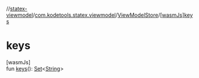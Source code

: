 //[statex-viewmodel](../../../index.md)/[com.kodetools.statex.viewmodel](../index.md)/[ViewModelStore](index.md)/[[wasmJs]keys]([wasm-js]keys.md)

# keys

[wasmJs]\
fun [keys]([wasm-js]keys.md)(): [Set](https://kotlinlang.org/api/core/kotlin-stdlib/kotlin.collections/-set/index.html)&lt;[String](https://kotlinlang.org/api/core/kotlin-stdlib/kotlin/-string/index.html)&gt;
